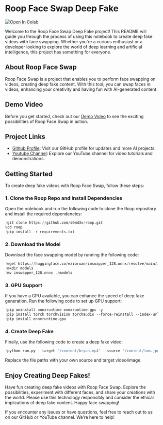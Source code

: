 # Roop Face Swap Deep Fake

[![Open In Colab](https://colab.research.google.com/assets/colab-badge.svg)](https://colab.research.google.com/github/ranareehanaslam/Roop-Face-Swap-AI/blob/main/Roop_Face_Swap_Deep_Fake.ipynb)

Welcome to the Roop Face Swap Deep Fake project! This README will guide you through the process of using this notebook to create deep fake videos with face swapping. Whether you're a curious enthusiast or a developer looking to explore the world of deep learning and artificial intelligence, this project has something for everyone.

## About Roop Face Swap

Roop Face Swap is a project that enables you to perform face swapping on videos, creating deep fake content. With this tool, you can swap faces in videos, enhancing your creativity and having fun with AI-generated content.

## Demo Video

Before you get started, check out our [Demo Video](https://youtu.be/0RqWRB1vo_c) to see the exciting possibilities of Roop Face Swap in action.

## Project Links

- [Github Profile](https://github.com/ranareehanaslam): Visit our GitHub profile for updates and more AI projects.
- [Youtube Channel](https://www.youtube.com/@ranareehanaslam): Explore our YouTube channel for video tutorials and demonstrations.

## Getting Started

To create deep fake videos with Roop Face Swap, follow these steps:

### 1. Clone the Roop Repo and Install Dependencies

Open the notebook and run the following code to clone the Roop repository and install the required dependencies:

```python
!git clone https://github.com/s0md3v/roop.git
%cd roop
!pip install -r requirements.txt
```

### 2. Download the Model

Download the face swapping model by running the following code:

```python
!wget https://huggingface.co/ezioruan/inswapper_128.onnx/resolve/main/inswapper_128.onnx -O inswapper_128.onnx
!mkdir models
!mv inswapper_128.onnx ./models
```

### 3. GPU Support

If you have a GPU available, you can enhance the speed of deep fake generation. Run the following code to set up GPU support:

```python
!pip uninstall onnxruntime onnxruntime-gpu -y
!pip install torch torchvision torchaudio --force-reinstall --index-url https://download.pytorch.org/whl/cu118
!pip install onnxruntime-gpu
```

### 4. Create Deep Fake

Finally, use the following code to create a deep fake video:

```python
!python run.py --target '/content/bryan.mp4' --source '/content/tom.jpg' -o '/content/swapped.mp4' --execution-provider cuda --frame-processor face_swapper face_enhancer
```

Replace the file paths with your own source and target video/image.

## Enjoy Creating Deep Fakes!

Have fun creating deep fake videos with Roop Face Swap. Explore the possibilities, experiment with different faces, and share your creations with the world. Please use this technology responsibly and consider the ethical implications of deep fake content. Happy face swapping!

If you encounter any issues or have questions, feel free to reach out to us on our GitHub or YouTube channel. We're here to help!

